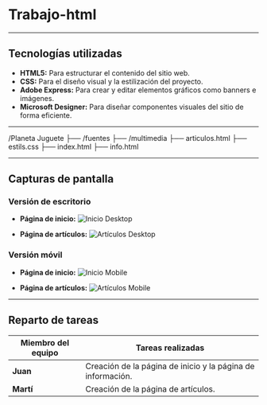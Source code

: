 # Trabajo-html

---

## **Tecnologías utilizadas**

- **HTML5:** Para estructurar el contenido del sitio web.
- **CSS:** Para el diseño visual y la estilización del proyecto.
- **Adobe Express:** Para crear y editar elementos gráficos como banners e imágenes.
- **Microsoft Designer:** Para diseñar componentes visuales del sitio de forma eficiente.

---

/Planeta Juguete ├── /fuentes ├── /multimedia ├── articulos.html ├── estils.css ├── index.html ├── info.html

---

## **Capturas de pantalla**

### Versión de escritorio

- **Página de inicio:**
![Inicio Desktop](ruta/a/captura-inicio-desktop.png)

- **Página de artículos:**
![Artículos Desktop](ruta/a/captura-articulos-desktop.png)

### Versión móvil

- **Página de inicio:**
![Inicio Mobile](ruta/a/captura-inicio-mobile.png)

- **Página de artículos:**
![Artículos Mobile](ruta/a/captura-articulos-mobile.png)

---

## **Reparto de tareas**

| Miembro del equipo | Tareas realizadas                 |
|---------------------|-----------------------------------|
| **Juan**            | Creación de la página de inicio y la página de información. |
| **Martí**           | Creación de la página de artículos. |
